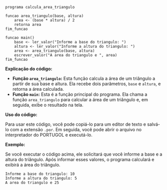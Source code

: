 ```portuguol
programa calcula_area_triangulo

funcao area_triangulo(base, altura)
    area <- (base * altura) / 2
    retorna area
fim_funcao

funcao main()
    base <- ler_valor("Informe a base do triangulo: ")
    altura <- ler_valor("Informe a altura do triangulo: ")
    area <- area_triangulo(base, altura)
    escrever_valor("A area do triangulo e ", area)
fim_funcao
```

**Explicação do código:**

* **Função `area_triangulo`:** Esta função calcula a área de um triângulo a partir de sua base e altura. Ela recebe dois parâmetros, `base` e `altura`, e retorna a área calculada.
* **Função `main`:** Esta é a função principal do programa. Ela chama a função `area_triangulo` para calcular a área de um triângulo e, em seguida, exibe o resultado na tela.

**Uso do código:**

Para usar este código, você pode copiá-lo para um editor de texto e salvá-lo com a extensão `.por`. Em seguida, você pode abrir o arquivo no interpretador do PORTUGOL e executá-lo.

**Exemplo:**

Se você executar o código acima, ele solicitará que você informe a base e a altura do triângulo. Após informar esses valores, o programa calculará e exibirá a área do triângulo.

```
Informe a base do triangulo: 10
Informe a altura do triangulo: 5
A area do triangulo e 25
```